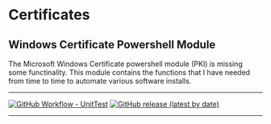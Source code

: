 # Certificates

## Windows Certificate Powershell Module

The Microsoft Windows Certificate powershell module (PKI) is missing some functinality.  This module contains the functions that I have needed from time to time to automate various software installs.

---

[![GitHub Workflow - UnitTest](https://github.com/jeffbuenting/Certificates/workflows/UnitTest/badge.svg)](https://github.com/jeffbuenting/Certificates/actions?workflow='UnitTest')
[![GitHub release (latest by date)](https://img.shields.io/github/v/release/jeffbuenting/Certificates)](x.x.x)

---



